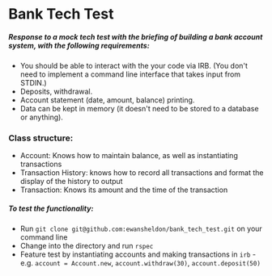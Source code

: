 # Bank Tech Test

##### Response to a mock tech test with the briefing of building a bank account system, with the following requirements:

- You should be able to interact with the your code via IRB. (You don't need to implement a command line interface that takes input from STDIN.)
- Deposits, withdrawal.
- Account statement (date, amount, balance) printing.
- Data can be kept in memory (it doesn't need to be stored to a database or anything).

### Class structure:

- Account: Knows how to maintain balance, as well as instantiating transactions
- Transaction History: knows how to record all transactions and format the display of the history to output
- Transaction: Knows its amount and the time of the transaction

##### To test the functionality:

- Run `git clone git@github.com:ewansheldon/bank_tech_test.git` on your command line
- Change into the directory and run `rspec`
- Feature test by instantiating accounts and making transactions in `irb` - e.g. `account = Account.new`, `account.withdraw(30)`, `account.deposit(50)`
